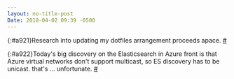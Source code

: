 ```yaml
---
layout: no-title-post
Date: 2018-04-02 09:39 -0500
---
```

[](){:#a921}Research into updating my dotfiles arrangement proceeds apace. [#](#a921)

[](){:#a922}Today's big discovery on the Elasticsearch in Azure front is that Azure virtual networks don't support multicast, so ES discovery has to be unicast. that's ... unfortunate.  [#](#a922)
